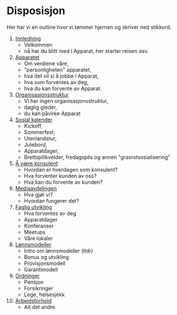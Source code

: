 # Disposisjon

Her har vi en outline hvor vi tømmer hjernen og skriver ned stikkord.

1. [Innledning](001-innledning.md)
   * Velkommen
   * nå har du blitt med i Apparat, her starter reisen osv.
2. [Apparatet](002-apparatet.md)
   * Om verdiene våre, 
   * "personligheten" apparatet, 
   * hva det vil si å jobbe i Apparat,
   * hva som forventes av deg,
   * hva du kan forvente av Apparat.
3. [Organisasjonsstruktur](003-organisasjonsstruktur.md)
   * Vi har ingen organisasjonsstruktur,
   * daglig gleder,
   * du kan påvirke Apparat
4. [Sosial kalender](004-sosial-kalender.md)
   * Kickoff,
   * Sommerfest,
   * Utenlandstur,
   * Julebord,
   * Apparatdager,
   * Brettspillkvelder, fredagspils og annen "grasrotsosialisering"
5. [Å være konsulent](005-konsulent.md)
   * Hvordan er hverdagen som konsulent?
   * Hva forventer kunden av oss?
   * Hva kan du forvente av kunden?
6. [Mediaavdelingen](006-media.md)
   * Hva gjør vi?
   * Hvordan fungerer det?
7. [Faglig utvikling](007-faglig-utvikling.md)
   * Hva forventes av deg
   * Apparatdager
   * Konferanser
   * Meetups
   * Våre lokaler
8. [Lønnsmodeller](008-lonnsmodeller.md)
   * Intro om lønnsmodeller (tldr)
   * Bonus og utvikling
   * Provisjonsmodell
   * Garantimodell
9. [Ordninger](009-ordninger.md)
   * Pensjon
   * Forsikringer
   * Lege, helsesjekk
10. [Arbeidsforhold](010-arbeidsforhold.md)
    * Alt det andre
